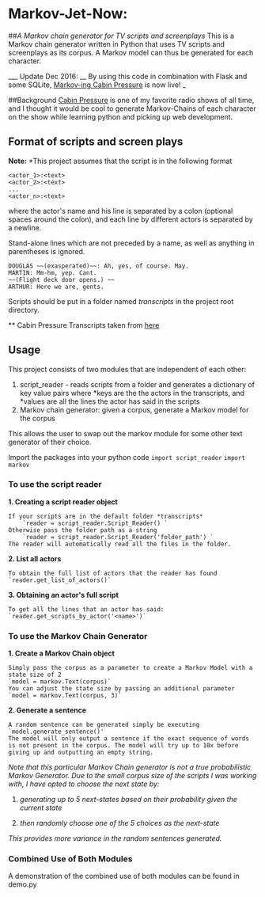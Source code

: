# Markov-Jet-Now: 
##*A Markov chain generator for TV scripts and screenplays*
This is a Markov chain generator written in Python that uses TV scripts and screenplays as its corpus. A Markov model can thus be generated for each character.

___ Update Dec 2016: __ By using this code in combination with Flask and some SQLite, [Markov-ing Cabin Pressure](http://mjnair.pythonanywhere.com/) is now live! _

##Background
[Cabin Pressure](http://www.bbc.co.uk/programmes/b00lmcxj) is one of my favorite radio shows of all time, and I thought it would be cool to generate Markov-Chains of each character on the show while learning python and picking up web development.

## Format of scripts and screen plays
**Note:** 
*This project assumes that the script is in the following format
```
<actor_1>:<text>
<actor_2>:<text>
...
<actor_n>:<text>
```
where the actor's name and his line is separated by a colon (optional spaces around the colon), and each line by different actors is separated by a newline.

Stand-alone lines which are not preceded by a name, as well as anything in parentheses is ignored.
```
DOUGLAS ~~(exasperated)~~: Ah, yes, of course. May. 
MARTIN: Mm-hm, yep. Cant.
~~(Flight deck door opens.) ~~
ARTHUR: Here we are, gents.
```
Scripts should be put in a folder named *transcripts* in the project root directory.

** Cabin Pressure Transcripts taken from [here](http://www.cabinpressurefans.co.uk/cabin-pressure-episode-transcripts/)

## Usage
This project consists of two modules that are independent of each other:

1. script_reader - reads scripts from a folder and generates a dictionary of key value pairs where
   *keys are the the actors in the transcripts, and
   *values are all the lines the actor has said in the scripts
2. Markov chain generator: given a corpus, generate a Markov model for the corpus

This allows the user to swap out the markov module for some other text generator of their choice.

Import the packages into your python code
`import script_reader`
`import markov`

### To use the script reader
**1. Creating a script reader object**

    If your scripts are in the default folder *transcripts*
        `reader = script_reader.Script_Reader() `
    Otherwise pass the folder path as a string 
        `reader = script_reader.Script_Reader('folder_path') `
    The reader will automatically read all the files in the folder.

**2. List all actors**

    To obtain the full list of actors that the reader has found
    `reader.get_list_of_actors()`

**3. Obtaining an actor's full script**

    To get all the lines that an actor has said:
    `reader.get_scripts_by_actor('<name>')`

### To use the Markov Chain Generator
**1. Create a Markov Chain object**

    Simply pass the corpus as a parameter to create a Markov Model with a state size of 2
    `model = markov.Text(corpus)`  
    You can adjust the state size by passing an additional parameter  
    `model = markov.Text(corpus, 3)`  

**2. Generate a sentence**

    A random sentence can be generated simply be executing  
    `model.generate_sentence()'  
    The model will only output a sentence if the exact sequence of words is not present in the corpus. The model will try up to 10x before giving up and outputting an empty string.

*Note that this particular Markov Chain generator is not a true probabilistic Markov Generator. Due to the small corpus size of the scripts I was working with, I have opted to choose the next state by:*

1. *generating up to 5 next-states based on their probability given the current state*

2. *then randomly choose one of the 5 choices as the next-state*

*This provides more variance in the random sentences generated.*

### Combined Use of Both Modules

A demonstration of the combined use of both modules can be found in demo.py

